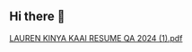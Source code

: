 ## Hi there 👋

<!--
**LaurenKaai/LaurenKaai** is a ✨ _special_ ✨ repository because its `README.md` (this file) appears on your GitHub profile.

Here are some ideas to get you started:

- 🔭 I’m currently working on growing as a Software Tester
- 🌱 I’m currently learning Github & Python
- 👯 I’m looking to collaborate on ...
- 🤔 I’m looking for help with ...
- 💬 Ask me about ...
- 📫 How to reach me: kaailauren@gmail.com
- 😄 Pronouns: ...
- ⚡ Fun fact: ...
-->
[LAUREN KINYA KAAI RESUME QA 2024 (1).pdf](https://github.com/user-attachments/files/16948833/LAUREN.KINYA.KAAI.RESUME.QA.2024.1.pdf)
